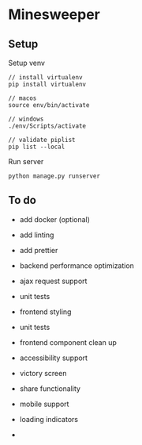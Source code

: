 # Minesweeper

## Setup

Setup venv

```
// install virtualenv
pip install virtualenv

// macos
source env/bin/activate

// windows
./env/Scripts/activate

// validate piplist
pip list --local

```

Run server

```
python manage.py runserver
```

## To do

- add docker (optional)
- add linting
- add prettier

- backend performance optimization
- ajax request support

- unit tests

- frontend styling
- unit tests
- frontend component clean up
- accessibility support
- victory screen
- share functionality
- mobile support
- loading indicators
-
